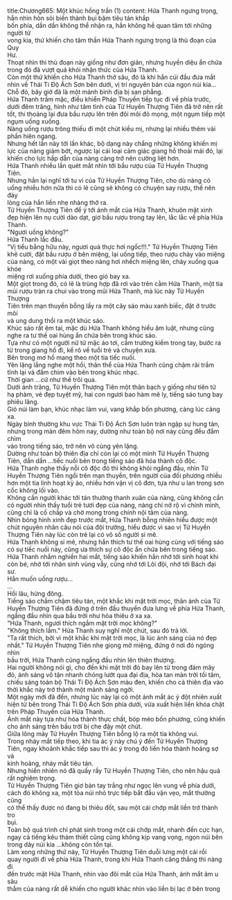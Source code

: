 title:Chương665: Một khúc hồng trần (1)
content:
Hứa Thanh ngưng trọng, hắn nhìn hòn sỏi biến thành bụi bặm tiêu tán khắp<br>bốn phía, dần dần không thể nhận ra, hắn không hề quan tâm tới những người tử<br>vong kia, thứ khiến cho tâm thần Hứa Thanh ngưng trọng là thủ đoạn của Quy<br>Hư.<br>Thoạt nhìn thì thủ đoạn này giống như đơn giản, nhưng huyền diệu ẩn chứa<br>trong đó đã vượt quá khỏi nhận thức của Hứa Thanh.<br>Còn một thứ khiến cho Hứa Thanh thở sâu, đó là khi hắn cúi đầu đưa mắt<br>nhìn về Thái Ti Độ Ách Sơn bên dưới, vị trí nguyên bản của ngọn núi kia…<br>Chỗ đó, bây giờ đã là một mảnh bình địa bị san phẳng.<br>Hứa Thanh trầm mặc, điều khiển Pháp Thuyền tiếp tục đi về phía trước,<br>dưới đêm trăng, hình như tâm tình của Tử Huyền Thượng Tiên đã trở nên rất<br>tốt, thi thoảng lại đưa bầu rượu lên trên đôi môi đỏ mọng, một ngụm tiếp một<br>ngụm uống xuống.<br>Nàng uống rượu trông thiếu đi một chút kiều mị, nhưng lại nhiều thêm vài<br>phần hiên ngang.<br>Nhưng hết lần này tới lần khác, bộ dạng này chẳng những không khiến mị<br>lực của nàng giảm bớt, ngược lại cái loại cảm giác giang hồ thoải mái đó, lại<br>khiến cho lực hấp dẫn của nàng càng trở nên cường liệt hơn.<br>Hứa Thanh nhiều lần quét mắt nhìn tới bầu rượu của Tử Huyền Thượng<br>Tiên.<br>Nhưng hắn lại nghĩ tới tu vi của Tử Huyền Thượng Tiên, cho dù nàng có<br>uống nhiều hơn nữa thì có lẽ cũng sẽ không có chuyện say rượu, thế nên đáy<br>lòng của hắn liền nhẹ nhàng thở ra.<br>Tử Huyền Thượng Tiên để ý tới ánh mắt của Hứa Thanh, khuôn mặt xinh<br>đẹp hiện lên nụ cười dào dạt, giơ bầu rượu trong tay lên, lắc lắc về phía Hứa<br>Thanh.<br>"Ngươi uống không?"<br>Hứa Thanh lắc đầu.<br>"Vị tiểu bằng hữu này, ngươi quả thực hơi ngốc!!!." Tử Huyền Thượng Tiên<br>khẽ cười, đặt bầu rượu ở bên miệng, lại uống tiếp, theo rượu chảy vào miệng<br>của nàng, có một vài giọt theo nàng hơi nhếch miệng lên, chảy xuống qua khóe<br>miệng rơi xuống phía dưới, theo gió bay xa.<br>Một giọt trong đó, có lẽ là trùng hợp đã rơi vào trên cằm Hứa Thanh, một tia<br>mùi rượu tràn ra chui vào trong mũi Hứa Thanh, mà lúc này Tử Huyền Thượng<br>Tiên trên mạn thuyền bỗng lấy ra một cây sáo màu xanh biếc, đặt ở trước môi<br>và ung dung thổi ra một khúc sáo.<br>Khúc sáo rất êm tai, mặc dù Hứa Thanh không hiểu âm luật, nhưng cũng<br>nghe ra tư thế oai hùng ẩn chứa bên trong khúc sáo.<br>Tựa như có một người nữ tử mặc áo tơi, cầm trường kiếm trong tay, bước ra<br>từ trong giang hồ đi, kể rõ về tuổi trẻ và chuyện xưa.<br>Bên trong mơ hồ mang theo một tia tiếc nuối.<br>Yên lặng lắng nghe một hồi, thân thể của Hứa Thanh cũng chậm rãi trầm<br>tĩnh lại và đắm chìm vào bên trong khúc nhạc.<br>Thời gian …cứ như thế trôi qua.<br>Dưới ánh trăng, Tử Huyền Thượng Tiên một thân bạch y giống như tiên tử<br>hạ phàm, vẻ đẹp tuyệt mỹ, hai con ngươi bao hàm mê ly, tiếng sáo tung bay<br>phiêu lãng.<br>Gió núi làm bạn, khúc nhạc làm vui, vang khắp bốn phương, càng lúc càng<br>xa.<br>Ngày bình thường khu vực Thái Ti Độ Ách Sơn luôn tràn ngập sự hung tàn,<br>nhưng trong màn đêm hôm nay, dường như toàn bộ nơi này cũng đều đắm chìm<br>vào trong tiếng sáo, trở nên vô cùng yên lặng.<br>Dường như toàn bộ thiên địa chỉ còn lại có một mình Tử Huyền Thượng<br>Tiên, dần dần …tiếc nuối bên trong tiếng sáo đã hóa thành cô độc.<br>Hứa Thanh nghe thấy nỗi cô độc đó thì không khỏi ngẩng đầu, nhìn Tử<br>Huyền Thượng Tiên ngồi trên mạn thuyền, trên người của đối phương nhiều<br>hơn một tia linh hoạt kỳ ảo, nhiều hơn vận vị cô đơn, tựa như u lan trong sơn<br>cốc không lối vào.<br>Không cần người khác tới tán thưởng thanh xuân của nàng, cũng không cần<br>có người nhìn thấy tuổi trẻ tươi đẹp của nàng, nàng chỉ nở rộ vì chính mình,<br>cũng chỉ là cố chấp và chờ mong trong chính nội tâm của nàng.<br>Nhìn bóng hình xinh đẹp trước mắt, Hứa Thanh bỗng nhiên hiểu được một<br>chút nguyên nhân câu nói của đội trưởng, hiểu được vì sao vị Tử Huyền<br>Thượng Tiên này lúc còn trẻ lại có vô số người si mê.<br>Hứa Thanh không si mê, nhưng hắn thích tư thế oai hùng cùng với tiếng sáo<br>có sự tiếc nuối này, cũng ưa thích sự cô độc ẩn chứa bên trong tiếng sáo.<br>Hứa Thanh nhắm nghiền hai mắt, tiếng sáo khiến hắn nhớ tới sinh hoạt khi<br>còn bé, nhớ tới nhân sinh vùng vẫy, cũng nhớ tới Lôi đội, nhớ tới Bách đại sư.<br>Hắn muốn uống rượu…<br>…<br>Hồi lâu, hừng đông.<br>Tiếng sáo chầm chậm tiêu tán, một khắc khi mặt trời mọc, thân ảnh của Tử<br>Huyền Thượng Tiên đã đứng ở trên đầu thuyền đưa lưng về phía Hứa Thanh,<br>ngẩng đầu nhìn qua bầu trời như hỏa thiêu ở xa xa.<br>"Hứa Thanh, ngươi thích ngắm mặt trời mọc không?"<br>"Không thích lắm." Hứa Thanh suy nghĩ một chút, sau đó trả lời.<br>"Ta rất thích, bởi vì một khắc khi mặt trời mọc, là lúc ánh sáng của nó đẹp<br>nhất." Tử Huyền Thượng Tiên nhẹ giọng mở miệng, đứng ở nơi đó ngóng nhìn<br>bầu trời, Hứa Thanh cũng ngẩng đầu nhìn lên thiên thượng.<br>Hai người không nói gì, cho đến khi mặt trời đỏ bay lên từ trong đám mây<br>đỏ, ánh sáng vô tận nhanh chóng lướt qua đại địa, hòa tan màn trời tối tăm,<br>chiếu sáng toàn bộ Thái Ti Độ Ách Sơn màu đen, khiến cho cả thiên địa vào<br>thời khắc này trở thành một mảnh sáng ngời.<br>Một ngày mới đã đến, nhưng lúc này lại có một ánh mắt ác ý đột nhiên xuất<br>hiện từ bên trong Thái Ti Độ Ách Sơn phía dưới, vừa xuất hiện liền khóa chặt<br>trên Pháp Thuyền của Hứa Thanh.<br>Ánh mắt này tựa như hóa thành thực chất, bóp méo bốn phương, cũng khiến<br>cho ánh sáng trên bầu trời bị che đậy một chút.<br>Giữa lông mày Tử Huyền Thượng Tiên bỗng lộ ra một tia không vui.<br>Trong nháy mắt tiếp theo, khi tia ác ý này chú ý đến Tử Huyền Thượng<br>Tiên, ngay khoảnh khắc tiếp sau thì ác ý trong đó liền hóa thành hoảng sợ và<br>kinh hoảng, nháy mắt tiêu tán.<br>Nhưng hiển nhiên nó đã quấy rầy Tử Huyền Thượng Tiên, cho nên hậu quả<br>rất nghiêm trọng.<br>Tử Huyền Thượng Tiên giơ bàn tay trắng như ngọc lên vung về phía dưới,<br>cách đó không xa, một tòa núi nhỏ trực tiếp bắt đầu vặn vẹo, mắt thường cũng<br>có thể thấy được nó đang bị thiêu đốt, sau một cái chớp mắt liền trở thành tro<br>bụi.<br>Toàn bộ quá trình chỉ phát sinh trong một cái chớp mắt, nhanh đến cực hạn,<br>ngay cả tiếng kêu thảm thiết cũng cũng không kịp vang vọng, ngọn núi bên<br>trong dãy núi kia …không còn tồn tại.<br>Làm xong những thứ này, Tử Huyền Thượng Tiên duỗi lưng một cái rồi<br>quay người đi về phía Hứa Thanh, trong khi Hứa Thanh căng thẳng thì nàng đi<br>đến trước mặt Hứa Thanh, nhìn vào đôi mắt của Hứa Thanh, ánh mắt âm u sâu<br>thẳm của nàng rất dễ khiến cho người khác nhìn vào liền bị lạc ở bên trong